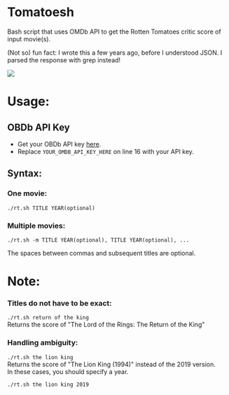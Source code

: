 # Tomatoesh
Bash script that uses OMDb API to get the Rotten Tomatoes critic score of input movie(s).

(Not so) fun fact: I wrote this a few years ago, before I understood JSON. I parsed the response with grep instead!

![](usage.gif)

# Usage:
## OBDb API Key
* Get your OBDb API key [here](http://www.omdbapi.com/apikey.aspx).
* Replace ```YOUR_OMDB_API_KEY_HERE``` on line 16 with your API key.
## Syntax:
### One movie:
```./rt.sh TITLE YEAR(optional)```

### Multiple movies:
```./rt.sh -m TITLE YEAR(optional), TITLE YEAR(optional), ...``` 
  
The spaces between commas and subsequent titles are optional.  

# Note:
### Titles do not have to be exact:  
```./rt.sh return of the king```  
Returns the score of "The Lord of the Rings: The Return of the King"  
  
### Handling ambiguity:
```./rt.sh the lion king```  
Returns the score of "The Lion King (1994)" instead of the 2019 version.  
In these cases, you should specify a year.

```./rt.sh the lion king 2019```

